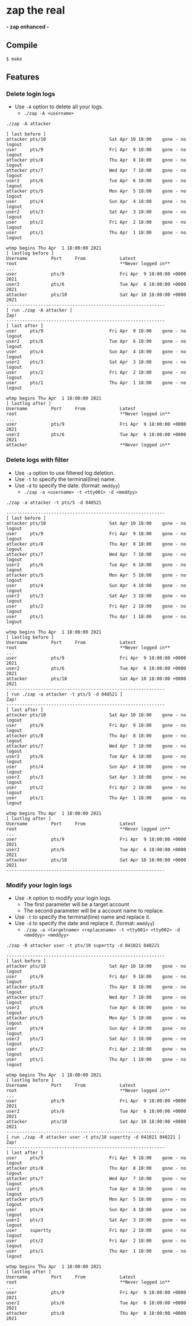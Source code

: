 # zap the real
**- zap enhanced -**

## Compile
```$ make```

## Features
### Delete login logs
+ Use `-A` option to delete all your logs.
  + ```./zap -A <username> ```

```
./zap -A attacker
```
```
[ last before ]
attacker pts/10                        Sat Apr 10 18:00    gone - no logout
user     pts/9                         Fri Apr  9 18:00    gone - no logout
attacker pts/8                         Thu Apr  8 18:00    gone - no logout
attacker pts/7                         Wed Apr  7 18:00    gone - no logout
user2    pts/6                         Tue Apr  6 18:00    gone - no logout
attacker pts/5                         Mon Apr  5 18:00    gone - no logout
user     pts/4                         Sun Apr  4 18:00    gone - no logout
user2    pts/3                         Sat Apr  3 18:00    gone - no logout
user     pts/2                         Fri Apr  2 18:00    gone - no logout
user     pts/1                         Thu Apr  1 18:00    gone - no logout

wtmp begins Thu Apr  1 18:00:00 2021
[ lastlog before ]
Username         Port     From             Latest
root                                       **Never logged in**
...
user             pts/9                     Fri Apr  9 18:00:00 +0000 2021
user2            pts/6                     Tue Apr  6 18:00:00 +0000 2021
attacker         pts/10                    Sat Apr 10 18:00:00 +0000 2021
------------------------------------------------------------
[ run ./zap -A attacker ]
Zap!
------------------------------------------------------------
[ last after ]
user     pts/9                         Fri Apr  9 18:00    gone - no logout
user2    pts/6                         Tue Apr  6 18:00    gone - no logout
user     pts/4                         Sun Apr  4 18:00    gone - no logout
user2    pts/3                         Sat Apr  3 18:00    gone - no logout
user     pts/2                         Fri Apr  2 18:00    gone - no logout
user     pts/1                         Thu Apr  1 18:00    gone - no logout

wtmp begins Thu Apr  1 18:00:00 2021
[ lastlog after ]
Username         Port     From             Latest
root                                       **Never logged in**
...
user             pts/9                     Fri Apr  9 18:00:00 +0000 2021
user2            pts/6                     Tue Apr  6 18:00:00 +0000 2021
attacker                                   **Never logged in**
```

### Delete logs with filter
+ Use `-a` option to use filtered log deletion.
+ Use `-t` to specify the terminal(line) name.
+ Use `-d` to specify the date. (format: `mmddyy`)
  + ```./zap -a <username> -t <tty001> -d <mmddyy>```

```
./zap -a attacker -t pts/5 -d 040521
```
```
------------------------------------------------------------
[ last before ]
attacker pts/10                        Sat Apr 10 18:00    gone - no logout
user     pts/9                         Fri Apr  9 18:00    gone - no logout
attacker pts/8                         Thu Apr  8 18:00    gone - no logout
attacker pts/7                         Wed Apr  7 18:00    gone - no logout
user2    pts/6                         Tue Apr  6 18:00    gone - no logout
attacker pts/5                         Mon Apr  5 18:00    gone - no logout
user     pts/4                         Sun Apr  4 18:00    gone - no logout
user2    pts/3                         Sat Apr  3 18:00    gone - no logout
user     pts/2                         Fri Apr  2 18:00    gone - no logout
user     pts/1                         Thu Apr  1 18:00    gone - no logout

wtmp begins Thu Apr  1 18:00:00 2021
[ lastlog before ]
Username         Port     From             Latest
root                                       **Never logged in**
...
user             pts/9                     Fri Apr  9 18:00:00 +0000 2021
user2            pts/6                     Tue Apr  6 18:00:00 +0000 2021
attacker         pts/10                    Sat Apr 10 18:00:00 +0000 2021
------------------------------------------------------------
[ run ./zap -a attacker -t pts/5 -d 040521 ]
Zap!
------------------------------------------------------------
[ last after ]
attacker pts/10                        Sat Apr 10 18:00    gone - no logout
user     pts/9                         Fri Apr  9 18:00    gone - no logout
attacker pts/8                         Thu Apr  8 18:00    gone - no logout
attacker pts/7                         Wed Apr  7 18:00    gone - no logout
user2    pts/6                         Tue Apr  6 18:00    gone - no logout
user     pts/4                         Sun Apr  4 18:00    gone - no logout
user2    pts/3                         Sat Apr  3 18:00    gone - no logout
user     pts/2                         Fri Apr  2 18:00    gone - no logout
user     pts/1                         Thu Apr  1 18:00    gone - no logout

wtmp begins Thu Apr  1 18:00:00 2021
[ lastlog after ]
Username         Port     From             Latest
root                                       **Never logged in**
...
user             pts/9                     Fri Apr  9 18:00:00 +0000 2021
user2            pts/6                     Tue Apr  6 18:00:00 +0000 2021
attacker         pts/10                    Sat Apr 10 18:00:00 +0000 2021
------------------------------------------------------------
```

### Modify your login logs
+ Use `-R` option to modify your login logs.
  + The first parameter will be a target account 
  + The second parameter will be a account name to replace.
+ Use `-t` to specify the terminal(line) name and replace it.
+ Use `-d` to specify the date and replace it. (format: `mmddyy`)
  + ```./zap -a <targetname> <replacename> -t <tty001> <tty002> -d <mmddyy> <mmddyy>```

```
./zap -R attacker user -t pts/10 supertty -d 041021 040221
```
```
------------------------------------------------------------
[ last before ]
attacker pts/10                        Sat Apr 10 18:00    gone - no logout
user     pts/9                         Fri Apr  9 18:00    gone - no logout
attacker pts/8                         Thu Apr  8 18:00    gone - no logout
attacker pts/7                         Wed Apr  7 18:00    gone - no logout
user2    pts/6                         Tue Apr  6 18:00    gone - no logout
attacker pts/5                         Mon Apr  5 18:00    gone - no logout
user     pts/4                         Sun Apr  4 18:00    gone - no logout
user2    pts/3                         Sat Apr  3 18:00    gone - no logout
user     pts/2                         Fri Apr  2 18:00    gone - no logout
user     pts/1                         Thu Apr  1 18:00    gone - no logout

wtmp begins Thu Apr  1 18:00:00 2021
[ lastlog before ]
Username         Port     From             Latest
root                                       **Never logged in**
...
user             pts/9                     Fri Apr  9 18:00:00 +0000 2021
user2            pts/6                     Tue Apr  6 18:00:00 +0000 2021
attacker         pts/10                    Sat Apr 10 18:00:00 +0000 2021
------------------------------------------------------------
[ run ./zap -R attacker user -t pts/10 supertty -d 041021 040221 ]
Zap!
------------------------------------------------------------
[ last after ]
user     pts/9                         Fri Apr  9 18:00    gone - no logout
attacker pts/8                         Thu Apr  8 18:00    gone - no logout
attacker pts/7                         Wed Apr  7 18:00    gone - no logout
user2    pts/6                         Tue Apr  6 18:00    gone - no logout
attacker pts/5                         Mon Apr  5 18:00    gone - no logout
user     pts/4                         Sun Apr  4 18:00    gone - no logout
user2    pts/3                         Sat Apr  3 18:00    gone - no logout
user     supertty                      Fri Apr  2 18:00    gone - no logout
user     pts/2                         Fri Apr  2 18:00    gone - no logout
user     pts/1                         Thu Apr  1 18:00    gone - no logout

wtmp begins Thu Apr  1 18:00:00 2021
[ lastlog after ]
Username         Port     From             Latest
root                                       **Never logged in**
...
user             pts/9                     Fri Apr  9 18:00:00 +0000 2021
user2            pts/6                     Tue Apr  6 18:00:00 +0000 2021
attacker         pts/8                     Thu Apr  8 18:00:00 +0000 2021
```